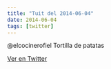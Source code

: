 ```yaml
---
title: "Tuit del 2014-06-04"
date: 2014-06-04
tags: [twitter]
---
```


@elcocinerofiel Tortilla de patatas



[Ver en Twitter](https://twitter.com/i/web/status/474281749288353792)
